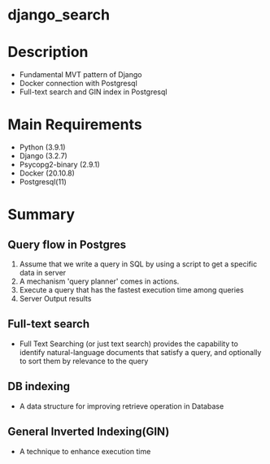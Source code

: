 # django_search

# Description
* Fundamental MVT pattern of Django 
* Docker connection with Postgresql
* Full-text search and GIN index in Postgresql

# Main Requirements 
* Python (3.9.1)
* Django (3.2.7)
* Psycopg2-binary (2.9.1)
* Docker (20.10.8)
* Postgresql(11)

# Summary 
## Query flow in Postgres 
1. Assume that we write a query in SQL by using a script to get a specific data in server 
2. A mechanism 'query planner' comes in actions.
3. Execute a query that has the fastest execution time among queries   
4. Server Output results 

## Full-text search 
* Full Text Searching (or just text search) provides the capability to identify natural-language documents that satisfy a query, 
and optionally to sort them by relevance to the query

## DB indexing 
* A data structure for improving retrieve operation in Database 

## General Inverted Indexing(GIN)
* A technique to enhance execution time 
